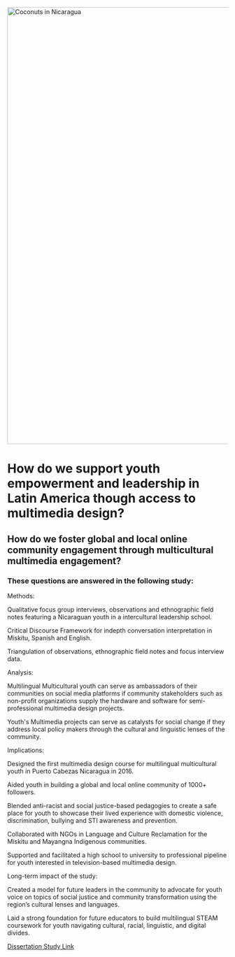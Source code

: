 <!DOCTYPE html>
<html lang="en">
<head>
    <meta charset="UTF-8">
    <meta http-equiv="X-UA-Compatible" content="IE=edge">
    <meta name="viewport" content="width=device-width, initial-scale=1.0">
<img width="1000" alt="Coconuts in Nicaragua" src="https://user-images.githubusercontent.com/94628744/210924152-06407c28-788c-4977-a285-a6d9093ab665.gif">
</head>
<body>
    <h1> How do we support youth empowerment and leadership in Latin America though access to multimedia design? </h1>
    <h2> How do we foster global and local online community engagement through multicultural multimedia engagement? </h2>
    <h3> These questions are answered in the following study:</h3> 
        <p> Methods: </p> 
            <p> Qualitative focus group interviews, observations and ethnographic field notes featuring a Nicaraguan youth in a   
                 intercultural leadership school.</p>
            <p> Critical Discourse Framework for indepth conversation interpretation in Miskitu, Spanish and English.</p>
            <p> Triangulation of observations, ethnographic field notes and focus interview data. </p> 
        <p> Analysis: </p> 
            <p> Multilingual Multicultural youth can serve as ambassadors of their communities on social media platforms if community 
                 stakeholders such as non-profit organizations supply the hardware and software for semi-professional multimedia design projects.</p> 
            <p> Youth's Multimedia projects can serve as catalysts for social change if they address local policy makers through the cultural and 
                  linguistic lenses of the community. </p>
        <p> Implications: </p>
            <p> Designed the first multimedia design course for multilingual multicultural youth in Puerto Cabezas Nicaragua in 2016.</p> 
            <p> Aided youth in building a global and local online community of 1000+ followers.</p>
            <p> Blended anti-racist and social justice-based pedagogies to create a safe place for youth to showcase their lived experience with   
                 domestic violence, discrimination, bullying and STI awareness and prevention. </p> 
            <p> Collaborated with NGOs in Language and Culture Reclamation for the Miskitu and Mayangna Indigenous communities.</p>         
            <p> Supported and facilitated a high school to university to professional pipeline for youth interested in television-based multimedia                          design. </p>
        <p> Long-term impact of the study: </p>
            <p> Created a model for future leaders in the community to advocate for youth voice on topics of social 
                 justice and community transformation using the region’s cultural lenses and languages.</p>
            <p> Laid a strong foundation for future educators to build multilingual STEAM coursework for youth navigating cultural, racial,    
                 linguistic, and digital divides. </p>
            </p>
            
[Dissertation Study Link](https://www.proquest.com/openview/d3c23b69bd4db46b69bbd9cb3df090cc/1?pq-origsite=gscholar&cbl=51922&diss=y)

</body>
</html>

